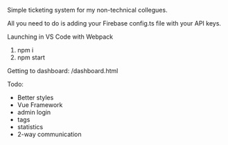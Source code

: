 ﻿Simple ticketing system for my non-technical collegues.

All you need to do is adding your Firebase config.ts file with your API keys.

Launching in VS Code with Webpack
1. npm i
2. npm start

Getting to dashboard: /dashboard.html

Todo:
 - Better styles
 - Vue Framework
 - admin login
 - tags
 - statistics
 - 2-way communication

